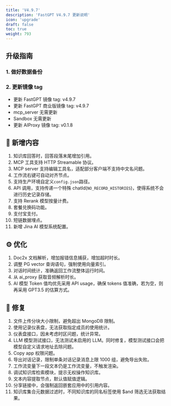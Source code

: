 ```yaml
---
title: 'V4.9.7'
description: 'FastGPT V4.9.7 更新说明'
icon: 'upgrade'
draft: false
toc: true
weight: 793
---
```


## 升级指南

### 1. 做好数据备份

### 2. 更新镜像 tag

- 更新 FastGPT 镜像 tag: v4.9.7
- 更新 FastGPT 商业版镜像 tag: v4.9.7
- mcp_server 无需更新
- Sandbox 无需更新
- 更新 AIProxy 镜像 tag: v0.1.8

## 🚀 新增内容

1. 知识库回答时，回答段落末尾增加引用。
2. MCP 工具支持 HTTP Streamable 协议。
3. MCP server 支持编辑工具名，适配部分客户端不支持中文名问题。
4. 工作流右键可自动对齐节点。
5. 支持生产环境自定义`config.json`路径。
6. API 调用，支持传递一个特殊 chatId(`NO_RECORD_HISTORIES`)，使得系统不会进行历史记录存储。
7. 支持 Rerank 模型按量计费。
8. 套餐兑换码功能。
9. 支付宝支付。
10. 短链数据埋点。
11. 新增 Jina AI 模型系统配置。

## ⚙️ 优化

1. Doc2x 文档解析，增加报错信息捕获，增加超时时长。
2. 调整 PG vector 查询语句，强制使用向量索引。
3. 对话时间统计，准确返回工作流整体运行时间。
4. 从 ai_proxy 获取音频解析时长。
5. AI 模型 Token 值均优先采用 API usage，确保 tokens 值准确，若为空，则再采用 GPT3.5 的估算方式。

## 🐛 修复

1. 文件上传分块大小限制，避免超出 MongoDB 限制。
2. 使用记录仪表盘，无法获取指定成员的使用统计。
3. 仪表盘接口，因未考虑时区问题，统计异常。
4. LLM 模型测试接口，无法测试未启用的 LLM。同时修复，模型测试接口会把模型自定义请求地址去除问题。
5. Copy app 权限问题。
6. 导出对话记录，限制单条对话记录消息上限 1000 组，避免导出失败。
7. 工作流变量下一段文本仍是工作流变量，不触发渲染。
8. 调试知识库检索模块，提示无权操作知识库。
9. 文本内容提取节点，默认值赋值逻辑。
10. 分享链接中，会强制返回嵌套应用中的引用内容。
11. 知识库集合元数据过滤时，不同知识库的同名标签使用 $and 筛选无法获取结果。

